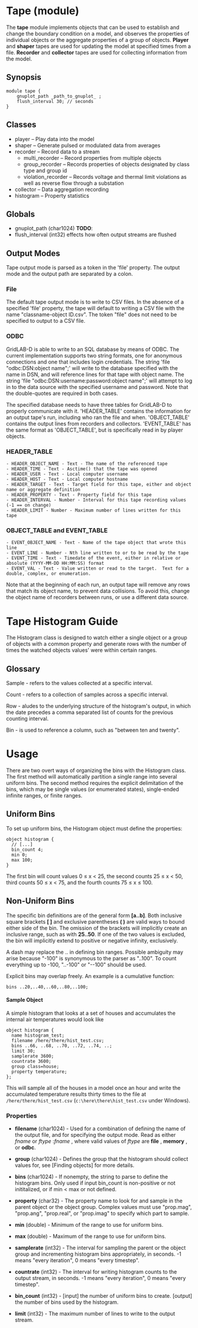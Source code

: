 # Tape (module)

The **tape** module implements objects that can be used to establish and change the boundary condition on a model, and observes the properties of individual objects or the aggregate properties of a group of objects. **Player** and **shaper** tapes are used for updating the model at specified times from a file. **Recorder** and **collector** tapes are used for collecting information from the model. 

## Synopsis
    
    
    module tape {
    	gnuplot_path _path_to_gnuplot_ ;
    	flush_interval 30; // seconds
    }

## Classes

  * player – Play data into the model
  * shaper – Generate pulsed or modulated data from averages
  * recorder – Record data to a stream 
    * multi_recorder – Record properties from multiple objects
    * group_recorder – Records properties of objects designated by class type and group id
    * violation_recorder – Records voltage and thermal limit violations as well as reverse flow through a substation
  * collector – Data aggregation recording
  * histogram – Property statistics

## Globals

  * gnuplot_path (char1024)  **TODO**: 
  * flush_interval (int32) effects how often output streams are flushed


## Output Modes

Tape output mode is parsed as a token in the 'file' property. The output mode and the output path are separated by a colon. 

### File

The default tape output mode is to write to CSV files. In the absence of a specified 'file' property, the tape will default to writing a CSV file with the name "classname-object ID.csv". The token "file" does not need to be specified to output to a CSV file. 

### ODBC

GridLAB-D is able to write to an SQL database by means of ODBC. The current implementation supports two string formats, one for anonymous connections and one that includes login credentials. The string 'file "odbc:DSN:object name";' will write to the database specified with the name in DSN, and will reference lines for that tape with object name. The string 'file "odbc:DSN:username:password:object name";' will attempt to log in to the data source with the specified username and password. Note that the double-quotes are required in both cases. 

The specified database needs to have three tables for GridLAB-D to properly communicate with it. 'HEADER_TABLE' contains the information for an output tape's run, including who ran the file and when. 'OBJECT_TABLE' contains the output lines from recorders and collectors. 'EVENT_TABLE' has the same format as 'OBJECT_TABLE', but is specifically read in by player objects. 

### HEADER_TABLE
    
    
    - HEADER_OBJECT_NAME - Text - The name of the referenced tape
    - HEADER_TIME - Text - Asctime() that the tape was opened
    - HEADER_USER - Text - Local computer username
    - HEADER_HOST - Text - Local computer hostname
    - HEADER_TARGET - Text - Target field for this tape, either and object name or aggregate definition
    - HEADER_PROPERTY - Text - Property field for this tape
    - HEADER_INTERVAL - Number - Interval for this tape recording values (-1 == on change)
    - HEADER_LIMIT - Number - Maximum number of lines written for this tape
    

### OBJECT_TABLE and EVENT_TABLE
    
    
    - EVENT_OBJECT_NAME - Text - Name of the tape object that wrote this line
    - EVENT_LINE - Number - Nth line written to or to be read by the tape
    - EVENT_TIME - Text - Timedate of the event, either in relative or absolute (YYYY-MM-DD HH:MM:SS) format
    - EVENT_VAL - Text - Value written or read to the target.  Text for a double, complex, or enumeration.
    

Note that at the beginning of each run, an output tape will remove any rows that match its object name, to prevent data collisions. To avoid this, change the object name of recorders between runs, or use a different data source. 

# Tape Histogram Guide

The Histogram class is designed to watch either a single object or a group of objects with a common property and generate rows with the number of times the watched objects values' were within certain ranges. 

## Glossary

Sample -
    refers to the values collected at a specific interval.

Count -
    refers to a collection of samples across a specific interval.

Row -
    aludes to the underlying structure of the histogram's output, in which the date precedes a comma separated list of counts for the previous counting interval.

Bin -
    is used to reference a column, such as "between ten and twenty".

# Usage

There are two overt ways of organizing the bins with the Histogram class. The first method will automatically partition a single range into several uniform bins. The second method requires the explicit delimitation of the bins, which may be single values (or enumerated states), single-ended infinite ranges, or finite ranges. 

## Uniform Bins

To set up uniform bins, the Histogram object must define the properties: 
    
    
    object histogram {
      // [...]
      bin_count 4;
      min 0;
      max 100;
    }
    

The first bin will count values 0 ≤ x < 25, the second counts 25 ≤ x < 50, third counts 50 ≤ x < 75, and the fourth counts 75 ≤ x ≤ 100. 

## Non-Uniform Bins

The specific bin definitions are of the general form **[a..b]**. Both inclusive square brackets **[ ]** and exclusive parentheses **( )** are valid ways to bound either side of the bin. The omission of the brackets will implicitly create an inclusive range, such as with **25..50**. If one of the two values is excluded, the bin will implicitly extend to positive or negative infinity, exclusively. 

A dash may replace the .. in defining bin ranges. Possible ambiguity may arise because "-100" is synonymous to the parser as "..100". To count everything up to -100, "..-100" or "--100" should be used. 

Explicit bins may overlap freely. An example is a cumulative function: 
    
    
    bins ..20,..40,..60,..80,..100;
    

#### Sample Object

A simple histogram that looks at a set of houses and accumulates the internal air temperatures would look like 
    
    
    object histogram {
      name histogram_test;
      filename /here/there/hist_test.csv;
      bins ..66, ..68, ..70, ..72, ..74, ..;
      limit 30;
      samplerate 3600;
      countrate 3600;
      group class=house;
      property temperature;
    };
    
This will sample all of the houses in a model once an hour and write the accumulated temperature results thirty times to the file at `/here/there/hist_test.csv` (`c:\here\there\hist_test.csv` under Windows). 

### Properties

* **filename** (char1024) -
    Used for a combination of defining the name of the output file, and for specifying the output mode. Read as either _fname_ or _ftype_ :_fname_ , where valid values of _ftype_ are **file** , **memory** , or **odbc**.

* **group** (char1024) -
    Defines the group that the histogram should collect values for, see [Finding objects] for more details.

* **bins** (char1024) -
    If nonempty, the string to parse to define the histogram bins. Only used if input bin_count is non-positive or not inititalized, or if min < max or not defined.

* **property** (char32) -
    The property name to look for and sample in the parent object or the object group. Complex values must use "prop.mag", "prop.ang", "prop.real", or "prop.imag" to specify which part to sample.

* **min** (double) -
    Minimum of the range to use for uniform bins.

* **max** (double) -
    Maximum of the range to use for uniform bins.

* **samplerate** (int32) -
    The interval for sampling the parent or the object group and incrementing histogram bins appropriately, in seconds. -1 means "every iteration", 0 means "every timestep".

* **countrate** (int32) -
    The interval for writing histogram counts to the output stream, in seconds. -1 means "every iteration", 0 means "every timestep".

* **bin_count** (int32) -
    [input] the number of uniform bins to create. [output] the number of bins used by the histogram.

* **limit** (int32) -
    The maximum number of lines to write to the output stream.


